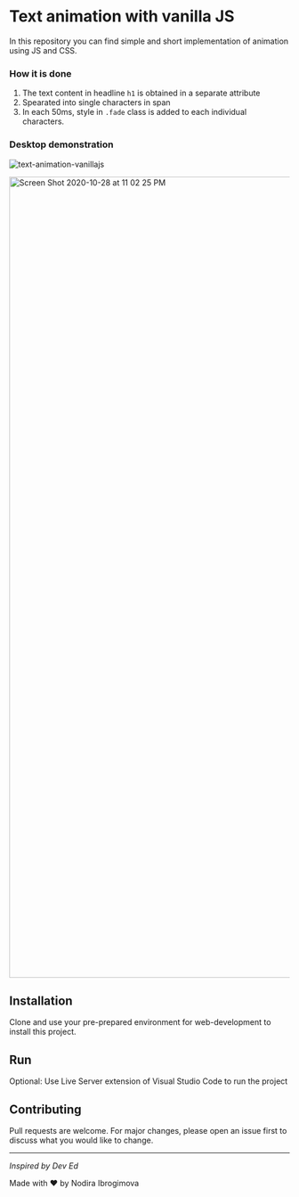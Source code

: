 # Text animation with vanilla JS
In this repository you can find simple and short implementation of animation using JS and CSS.

### How it is done
1. The text content in headline `h1` is obtained in a separate attribute
2. Spearated into single characters in span
3. In each 50ms, style in `.fade` class is added to each individual characters.


### Desktop demonstration
![text-animation-vanillajs](https://user-images.githubusercontent.com/11291840/97477555-97942780-1971-11eb-8d29-88078fbc2499.gif)

<img width="1438" alt="Screen Shot 2020-10-28 at 11 02 25 PM" src="https://user-images.githubusercontent.com/11291840/97479485-1be7aa00-1974-11eb-8573-5c5432c8a472.png">

## Installation

Clone and use your pre-prepared environment for web-development to install this project.

## Run

Optional: Use Live Server extension of Visual Studio Code to run the project

## Contributing

Pull requests are welcome. For major changes, please open an issue first to discuss what you would like to change.

---

*Inspired by Dev Ed*

Made with ❤️ by Nodira Ibrogimova